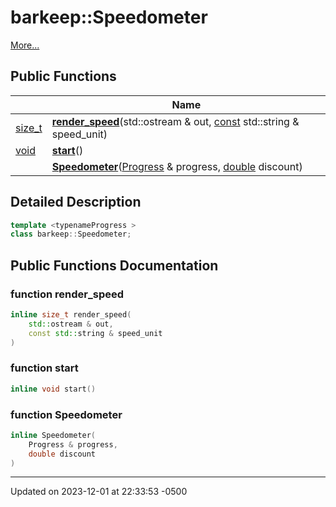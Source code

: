 # barkeep::Speedometer


 [More...](#detailed-description)

## Public Functions

<span class="api-table">

|                | Name           |
| -------------- | -------------- |
| [size_t](api/Classes/classbarkeep_1_1_counter.md) | **[render_speed](api/Classes/classbarkeep_1_1_speedometer.md#function-render_speed)**(std::ostream & out, [const](api/Classes/classbarkeep_1_1_counter.md) std::string & speed_unit) |
| [void](api/Classes/classbarkeep_1_1_counter.md) | **[start](api/Classes/classbarkeep_1_1_speedometer.md#function-start)**() |
| | **[Speedometer](api/Classes/classbarkeep_1_1_speedometer.md#function-speedometer)**([Progress](api/Classes/classbarkeep_1_1_counter.md) & progress, [double](api/Classes/classbarkeep_1_1_counter.md) discount) |


</span>

## Detailed Description

```cpp
template <typenameProgress >
class barkeep::Speedometer;
```

## Public Functions Documentation

### function render_speed

```cpp
inline size_t render_speed(
    std::ostream & out,
    const std::string & speed_unit
)
```


### function start

```cpp
inline void start()
```


### function Speedometer

```cpp
inline Speedometer(
    Progress & progress,
    double discount
)
```


-------------------------------

Updated on 2023-12-01 at 22:33:53 -0500